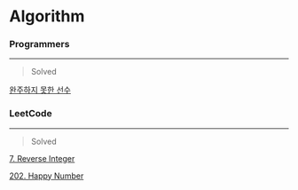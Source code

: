 # Algorithm

### Programmers
---
> Solved

[완주하지 못한 선수](https://programmers.co.kr/learn/courses/30/lessons/42576)

### LeetCode
---
> Solved

[7. Reverse Integer](https://leetcode.com/problems/reverse-integer/)

[202. Happy Number](https://leetcode.com/problems/happy-number/)
